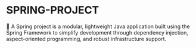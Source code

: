 # SPRING-PROJECT
🌱 A Spring project is a modular, lightweight Java application built using the Spring Framework to simplify development through dependency injection, aspect-oriented programming, and robust infrastructure support.
